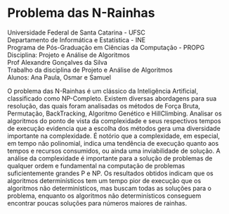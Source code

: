# Problema das N-Rainhas
Universidade Federal de Santa Catarina - UFSC<br>
Departamento de Informática e Estatística - INE<br>
Programa de Pós-Graduação em Ciências da Computação - PROPG<br>
Disciplina: Projeto e Análise de Algoritmos<br>
Prof Alexandre Gonçalves da Silva <br>
Trabalho da disciplina de Projeto e Análise de Algoritmos<br>
Alunos: Ana Paula, Osmar e Samuel<br>

O problema das N-Rainhas é um clássico da Inteligência Artificial, classificado como NP-Completo. Existem diversas abordagens para sua resolução, das quais foram analisadas os métodos de Força Bruta, Permutação, BackTracking, Algoritmo Genético e HillClimbing. Analisar os algoritmos do ponto de vista da complexidade e seus respectivos tempos de execução evidencia que a escolha dos métodos gera uma diversidade importante na complexidade. É notório que a complexidade, em especial, em tempo não polinomial, indica uma tendência de execução quanto aos tempos e recursos consumidos, ou ainda uma inviabilidade de solução. 
A análise da complexidade é importante para a solução de problemas de qualquer ordem e fundamental na computação de problemas suficientemente grandes P e NP. 
Os resultados obtidos indicam que os algoritmos determinísticos tem um tempo pior de execução que os algoritmos não determinísticos, mas buscam todas as soluções para o problema, enquanto os algoritmos não determinísticos conseguem encontrar poucas soluções para números maiores de rainhas.
